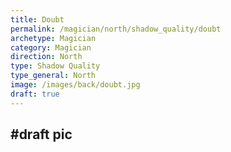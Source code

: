 ```yaml
---
title: Doubt
permalink: /magician/north/shadow_quality/doubt
archetype: Magician
category: Magician
direction: North
type: Shadow Quality
type_general: North
image: /images/back/doubt.jpg
draft: true
---
```

#draft pic
---
